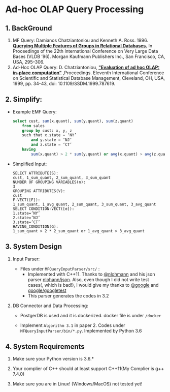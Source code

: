 # Ad-hoc OLAP Query Processing

## 1. BackGround

1. MF Query: Damianos Chatziantoniou and Kenneth A. Ross. 1996. [**Querying Multiple Features of Groups in Relational Databases.**](https://dl.acm.org/doi/abs/10.5555/645922.673628) In Proceedings of the 22th International Conference on Very Large Data Bases (VLDB ’96). Morgan Kaufmann Publishers Inc., San Francisco, CA, USA, 295–306.
2. Ad-Hoc OLAP Query: D. Chatziantoniou, [**"Evaluation of ad hoc OLAP: in-place computation"**](https://ieeexplore.ieee.org/document/787619) ,Proceedings. Eleventh International Conference on Scientific and Statistical Database Management, Cleveland, OH, USA, 1999, pp. 34-43, doi: 10.1109/SSDM.1999.787619.

## 2. Simplify:

- Example EMF Query:

    ```SQL
    select cust, sum(x.quant), sum(y.quant), sum(z.quant)
        from sales
        group by cust: x, y, z
        such that x.state = ‘NY’
            and y.state = ‘NJ’
            and z.state = ‘CT’
        having
            sum(x.quant) > 2 * sum(y.quant) or avg(x.quant) > avg(z.quant);
    ```

- Simplified Input:

    ```text
    SELECT ATTRIBUTE(S):
    cust, 1_sum_quant, 2_sum_quant, 3_sum_quant
    NUMBER OF GROUPING VARIABLES(n):
    3
    GROUPING ATTRIBUTES(V):
    cust
    F-VECT([F]):
    1_sum_quant, 1_avg_quant, 2_sum_quant, 3_sum_quant, 3_avg_quant
    SELECT CONDITION-VECT([σ]):
    1.state=’NY’
    2.state=’NJ’
    3.state=’CT’
    HAVING_CONDITION(G):
    1_sum_quant > 2 * 2_sum_quant or 1_avg_quant > 3_avg_quant
    ```

## 3. System Design

1. Input Parser:

    - Files under `MFQueryInputParser/src/` :  
        - Implemented with C++11. Thanks to [@nlohmann](https://github.com/nlohmann) and his json parser [nlohann/json](https://github.com/nlohmann/json). Also, even though I did not write test cases(, which is bad!), I would give my thanks to [@google](https://github.com/google) and [google/googletest](https://github.com/google/googletest)  
        - This parser generates the codes in 3.2

2. DB Connector and Data Processing:

    - PostgerDB is used and it is dockerized. docker file is under ```/docker```

    - Implement ```Algorithm 3.1``` in paper 2. Codes under ```MFQueryInputParser/bin/*.py```. Implemented by Python 3.6

## 4. System Requirements

1. Make sure your Python version is 3.6.*

2. Your complier of C++ should at least support C++11(My Complier is g++ 7.4.0)

3. Make sure you are in Linux! (Windows/MacOS) not tested yet!
